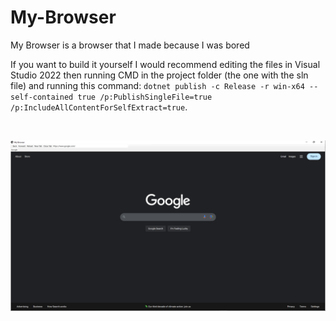 # My-Browser

My Browser is a browser that I made because I was bored


If you want to build it yourself I would recommend editing the files in Visual Studio 2022 then running CMD in the project folder (the one with the sln file) and running this command: `dotnet publish -c Release -r win-x64 --self-contained true /p:PublishSingleFile=true /p:IncludeAllContentForSelfExtract=true`.

&nbsp;

![my browser](https://github.com/Wesley-Playz/My-Browser/blob/main/images/browser.png)
